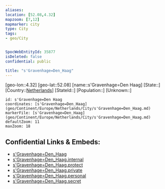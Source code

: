 ```yaml
---
aliases: 
location: [52.08,4.32]
mapzoom: [7,12] 
mapmarker: city 
type: City
tags:
- geo/City


SpocWebEntityId: 35877
isDeleted: false
confidential: public

title: "s'Gravenhage=Den_Haag"
---
```

[geo-lon::4.32]
[geo-lat::52.08]
[name::s'Gravenhage=Den Haag]
[State::]
[Country::[Netherlands](geo/Continent/Europe/Netherlands.md)]
[StateId::]
[Population::]
[Unknown::]


```leaflet
id: s'Gravenhage=Den Haag
coordinates: [s'Gravenhage=Den_Haag](geo/Continent/Europe/Netherlands/City/s'Gravenhage=Den_Haag.md)
markerFile: [s'Gravenhage=Den_Haag](geo/Continent/Europe/Netherlands/City/s'Gravenhage=Den_Haag.md)
defaultZoom: 11 
maxZoom: 18
```


## Confidential Links & Embeds: 
- [s'Gravenhage=Den_Haag](../../../../../../_public/geo/Continent/Europe/Netherlands/City/s'Gravenhage=Den_Haag.md) 
- [s'Gravenhage=Den_Haag.internal](../../../../../../_internal/geo/Continent/Europe/Netherlands/City/s'Gravenhage=Den_Haag.internal.md) 
- [s'Gravenhage=Den_Haag.protect](../../../../../../_protect/geo/Continent/Europe/Netherlands/City/s'Gravenhage=Den_Haag.protect.md) 
- [s'Gravenhage=Den_Haag.private](../../../../../../_private/geo/Continent/Europe/Netherlands/City/s'Gravenhage=Den_Haag.private.md) 
- [s'Gravenhage=Den_Haag.personal](../../../../../../_personal/geo/Continent/Europe/Netherlands/City/s'Gravenhage=Den_Haag.personal.md) 
- [s'Gravenhage=Den_Haag.secret](../../../../../../_secret/geo/Continent/Europe/Netherlands/City/s'Gravenhage=Den_Haag.secret.md) 
